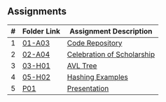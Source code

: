## Assignments

|  #  | Folder Link | Assignment Description |
| :-: | ----------- | ---------------------- |
|  1  | [01-A03](./A03/READ.md)      | [Code Repository](./A03/A03.cpp)          |
|  2  | [02-A04](./A04/READ.md)      | [Celebration of Scholarship](./A04/README.md)         |
|  3  | [03-H01](./H01/README.md)      | [AVL Tree](./H01/README.md)          |
|  4  | [05-H02](./H02/README.md)      | [Hashing Examples](./H02/main.cpp)          |
|  5  | [P01](./P01/README.md) | [Presentation](./P01/README.md) |
       
